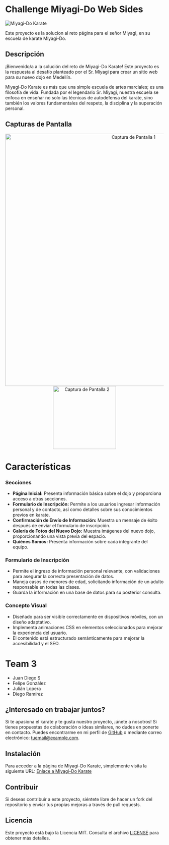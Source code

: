# Challenge  Miyagi-Do Web Sides

![Miyagi-Do Karate](https://github.com/JDiegx/Miyagi-Do-Page-Challenge/assets/147659518/4b1768cb-8082-438a-8295-2aa8c9186e08)


Este proyecto es la solucion al reto página para el señor Miyagi, en su escuela de karate Miyagi-Do.

## Descripción
¡Bienvenido/a a la solución del reto de Miyagi-Do Karate! Este proyecto es la respuesta al desafío planteado por el Sr. Miyagi para crear un sitio web para su nuevo dojo en Medellín.

Miyagi-Do Karate es más que una simple escuela de artes marciales; es una filosofía de vida. Fundada por el legendario Sr. Miyagi, nuestra escuela se enfoca en enseñar no solo las técnicas de autodefensa del karate, sino también los valores fundamentales del respeto, la disciplina y la superación personal.

## Capturas de Pantalla
<div align="center">
  <img src="https://github.com/JDiegx/Miyagi-Do-Page-Challenge/assets/147659518/c99c357f-c233-4dc7-9060-814fe6e3212b" alt="Captura de Pantalla 1" width="800">
  <img src="https://github.com/JDiegx/Miyagi-Do-Page-Challenge/assets/147659518/4569e802-f95c-4d3f-9b21-b616c014b0cd" alt="Captura de Pantalla 2" width="200">
</div>


# Características

### Secciones
- **Página Inicial:** Presenta información básica sobre el dojo y proporciona acceso a otras secciones.
- **Formulario de Inscripción:** Permite a los usuarios ingresar información personal y de contacto, así como detalles sobre sus conocimientos previos en karate.
- **Confirmación de Envío de Información:** Muestra un mensaje de éxito después de enviar el formulario de inscripción.
- **Galería de Fotos del Nuevo Dojo:** Muestra imágenes del nuevo dojo, proporcionando una vista previa del espacio.
- **Quiénes Somos:** Presenta información sobre cada integrante del equipo.

### Formulario de Inscripción
- Permite el ingreso de información personal relevante, con validaciones para asegurar la correcta presentación de datos.
- Maneja casos de menores de edad, solicitando información de un adulto responsable en todas las clases.
- Guarda la información en una base de datos para su posterior consulta.

### Concepto Visual
- Diseñado para ser visible correctamente en dispositivos móviles, con un diseño adaptativo.
- Implementa animaciones CSS en elementos seleccionados para mejorar la experiencia del usuario.
- El contenido está estructurado semánticamente para mejorar la accesibilidad y el SEO.
  
# Team 3
- Juan Diego S
- Felipe González
- Julián Lopera
- Diego Ramírez

## ¿Interesado en trabajar juntos?

Si te apasiona el karate y te gusta nuestro proyecto, ¡únete a nosotros! Si tienes propuestas de colaboración o ideas similares, no dudes en ponerte en contacto. Puedes encontrarme en mi perfil de [GitHub](https://github.com/tuusuario) o mediante correo electrónico: tuemail@example.com.

## Instalación

Para acceder a la página de Miyagi-Do Karate, simplemente visita la siguiente URL: [Enlace a Miyagi-Do Karate](https://miyagido.com)

## Contribuir

Si deseas contribuir a este proyecto, siéntete libre de hacer un fork del repositorio y enviar tus propias mejoras a través de pull requests.

## Licencia

Este proyecto está bajo la Licencia MIT. Consulta el archivo [LICENSE](LICENSE) para obtener más detalles.
